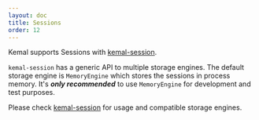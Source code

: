 ```yaml
---
layout: doc
title: Sessions
order: 12
---
```


Kemal supports Sessions with [kemal-session](https://github.com/kemalcr/kemal-session).

`kemal-session` has a generic API to multiple storage engines. The default storage engine is `MemoryEngine` which stores the sessions in process memory.
It's ***only recommended*** to use `MemoryEngine` for development and test purposes. 

Please check [kemal-session](https://github.com/kemalcr/kemal-session) for usage and compatible storage engines.
